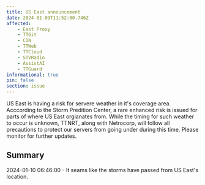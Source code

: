 ```yaml
---
title: US East announcement
date: 2024-01-09T11:52:00.746Z
affected:
    - East Proxy
    - TTGit
    - CDN
    - TTWeb
    - TTCloud
    - STVRadio
    - AssistAI
    - TTGuard
informational: true
pin: false
section: issue
---
```


US East is having a risk for servere weather in it's coverage area. Acccording to the Storm Predition Center, a rare enhanced risk is issued for parts of where US East orgianates from.
While the timing for such weather to occur is unknown, TTNRT, along with Netrocorp, will follow all precautions to protect our servers from going under during this time.
Please monitor for further updates.

## Summary
2024-01-10 06:46:00 - It seams like the storms have passed from US East's location.